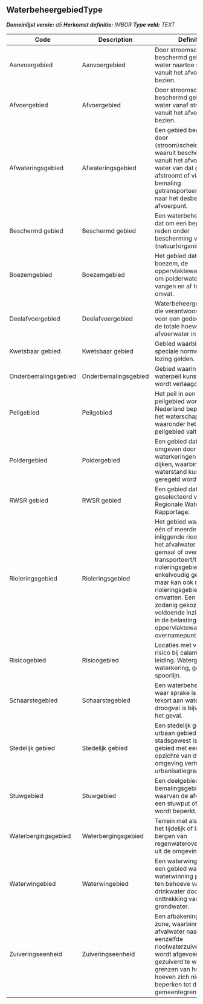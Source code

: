﻿## WaterbeheergebiedType

*__Domeinlijst versie:__ d5*
*__Herkomst definitie:__ IMBOR*
*__Type veld:__ TEXT*

|__Code__ |__Description__ |__Definitie__	|
|	---	|	---	|   ---	| 
| Aanvoergebied | Aanvoergebied | Door stroomscheidingen beschermd gebied waar water naartoe stroomt vanuit het afvoerpunt bezien. |
| Afvoergebied | Afvoergebied | Door stroomscheidingen beschermd gebied waar water vanaf stroomt vanuit het afvoerpunt bezien. |
| Afwateringsgebied | Afwateringsgebied | Een gebied begrensd door (stroom)scheidingen, waaruit beschouwd vanuit het afvoerpunt het water van dat gebied afstroomt of via bemaling getransporteerd wordt naar het desbetreffende afvoerpunt. |
| Beschermd gebied | Beschermd gebied | Een waterbeheergebied dat om een bepaalde reden onder bescherming van een (natuur)organisatie staat. |
| Boezemgebied | Boezemgebied | Het gebied dat de boezem, de oppervlaktewaterberging om polderwater op te vangen en af te voeren, omvat. |
| Deelafvoergebied | Deelafvoergebied | Waterbeheergebieden die verantwoordelijk zijn voor een gedeelte van de totale hoeveelheid afvoerwater in een regio. |
| Kwetsbaar gebied | Kwetsbaar gebied | Gebied waarbinnen speciale normen voor lozing gelden. |
| Onderbemalingsgebied | Onderbemalingsgebied | Gebied waarin het waterpeil kunstmatig wordt verlaagd. |
| Peilgebied | Peilgebied | Het peil in een peilgebied wordt in Nederland bepaald door het waterschap waaronder het peilgebied valt. |
| Poldergebied | Poldergebied | Een gebied dat is omgeven door waterkeringen zoals dijken, waarbinnen de waterstand kunstmatig geregeld wordt. |
| RWSR gebied | RWSR gebied | Een gebied dat is geselecteerd voor een Regionale WaterSysteem Rapportage. |
| Rioleringsgebied | Rioleringsgebied | Het gebied waarbinnen één of meerdere inliggende rioolstelsel(s) het afvalwater naar één gemaal of overnamepunt transporteert/teren. Een rioleringsgebied kan een enkelvoudig gebied zijn, maar kan ook meerdere rioleringsgebieden omvatten. Een gebied is zodanig gekozen dat het voldoende inzicht geeft in de belasting van oppervlaktewater en overnamepunt. |
| Risicogebied | Risicogebied | Locaties met verhoogd risico bij calamiteiten leiding. Watergang, waterkering, gasleiding, spoorlijn. |
| Schaarstegebied | Schaarstegebied | Een waterbeheergebied waar sprake is van een tekort aan water; droogval is bijvoorbeeld het geval. |
| Stedelijk gebied | Stedelijk gebied | Een stedelijk gebied, urbaan gebied of stadsgewest is een gebied met een ten opzichte van de omgeving verhoogde urbanisatiegraad. |
| Stuwgebied | Stuwgebied | Een deelgebied van een bemalingsgebied waarvan de afvoer via een stuwput of stuwriool wordt beperkt. |
| Waterbergingsgebied | Waterbergingsgebied | Terrein met als functie het tijdelijk of langdurig bergen van regenwateroverschotten uit de omgeving. |
| Waterwingebied | Waterwingebied | Een waterwingebied is een gebied waar waterwinning plaatsvindt ten behoeve van drinkwater door onttrekking van grondwater. |
| Zuiveringseenheid | Zuiveringseenheid | Een afbakening van de zone, waarbinnen al het afvalwater naar eenzelfde rioolwaterzuivering wordt afgevoerd om daar gezuiverd te worden. De grenzen van het gebied hoeven zich niet te beperken tot de gemeentegrenzen. |
